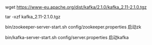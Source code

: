 wget https://www-eu.apache.org/dist/kafka/2.1.0/kafka_2.11-2.1.0.tgz

tar -xzf kafka_2.11-2.1.0.tgz

bin/zookeeper-server-start.sh config/zookeeper.properties  启动zk

bin/kafka-server-start.sh config/server.properties  启动kafka



